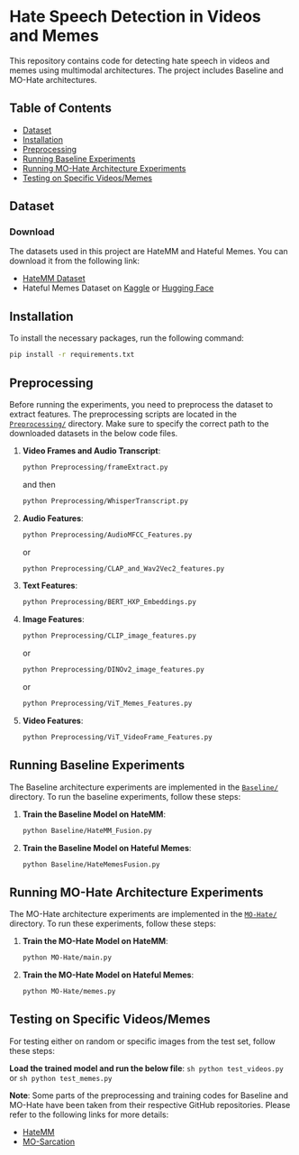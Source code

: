 # Hate Speech Detection in Videos and Memes 

This repository contains code for detecting hate speech in videos and memes using multimodal architectures. The project includes Baseline and MO-Hate architectures.

## Table of Contents
- [Dataset](#dataset)
- [Installation](#installation)
- [Preprocessing](#preprocessing)
- [Running Baseline Experiments](#running-baseline-architecture-experiments)
- [Running MO-Hate Architecture Experiments](#running-mo-hate-architecture-experiments)
- [Testing on Specific Videos/Memes](#testing-on-specific-videos-or-memes)

## Dataset

### Download
The datasets used in this project are HateMM and Hateful Memes. You can download it from the following link:

- [HateMM Dataset](https://doi.org/10.5281/zenodo.7799469)
- Hateful Memes Dataset on [Kaggle](https://www.kaggle.com/datasets/chauri/facebook-hateful-memes) or [Hugging Face](https://huggingface.co/datasets/limjiayi/hateful_memes_expanded)

## Installation

To install the necessary packages, run the following command:

```sh
pip install -r requirements.txt
```

## Preprocessing

Before running the experiments, you need to preprocess the dataset to extract features. The preprocessing scripts are located in the [`Preprocessing/`]("Preprocessing/") directory. Make sure to specify the correct path to the downloaded datasets in the below code files.

1. **Video Frames and Audio Transcript**:
    ```sh
    python Preprocessing/frameExtract.py
    ```
    and then
    ```sh
    python Preprocessing/WhisperTranscript.py
    ```

2. **Audio Features**:
    ```sh
    python Preprocessing/AudioMFCC_Features.py
    ```
    or
    ```sh
    python Preprocessing/CLAP_and_Wav2Vec2_features.py
    ```

3. **Text Features**:
    ```sh
    python Preprocessing/BERT_HXP_Embeddings.py
    ```

4. **Image Features**:
    ```sh
    python Preprocessing/CLIP_image_features.py
    ```
    or
    ```sh
    python Preprocessing/DINOv2_image_features.py
    ```
    or
    ```sh
    python Preprocessing/ViT_Memes_Features.py
    ```

5. **Video Features**:
    ```sh
    python Preprocessing/ViT_VideoFrame_Features.py
    ```

## Running Baseline Experiments

The Baseline architecture experiments are implemented in the [`Baseline/`]("Baseline/") directory. To run the baseline experiments, follow these steps:

1. **Train the Baseline Model on HateMM**:
    ```sh
    python Baseline/HateMM_Fusion.py
    ```

2. **Train the Baseline Model on Hateful Memes**:
    ```sh
    python Baseline/HateMemesFusion.py
    ```

## Running MO-Hate Architecture Experiments

The MO-Hate architecture experiments are implemented in the [`MO-Hate/`]("MO-Hate/") directory. To run these experiments, follow these steps:

1. **Train the MO-Hate Model on HateMM**:
    ```sh
    python MO-Hate/main.py
    ```

2. **Train the MO-Hate Model on Hateful Memes**:
    ```sh
    python MO-Hate/memes.py
    ```

## Testing on Specific Videos/Memes

For testing either on random or specific images from the test set, follow these steps:

**Load the trained model and run the below file**:
    ```sh
    python test_videos.py
    ```
    or
    ```sh
    python test_memes.py
    ```

**Note**: Some parts of the preprocessing and training codes for Baseline and MO-Hate have been taken from their respective GitHub repositories. Please refer to the following links for more details:
- [HateMM](https://github.com/hate-alert/HateMM)
- [MO-Sarcation](https://github.com/mohit2b/MO-Sarcation)
